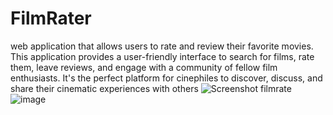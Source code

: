 # FilmRater
web application that allows users to rate and review their favorite movies. This application provides a user-friendly interface to search for films, rate them, leave reviews, and engage with a community of fellow film enthusiasts. It's the perfect platform for cinephiles to discover, discuss, and share their cinematic experiences with others
![Screenshot filmrate ](https://github.com/Mostafamahmoud12824/FilmRater/assets/62766443/7a4ca31d-0880-4a30-9e30-1fd0390bcc51)
![image](https://github.com/Mostafamahmoud12824/FilmRater/assets/62766443/2a3aa9f4-ecf5-409e-b7cf-6c17c89de7ea)
